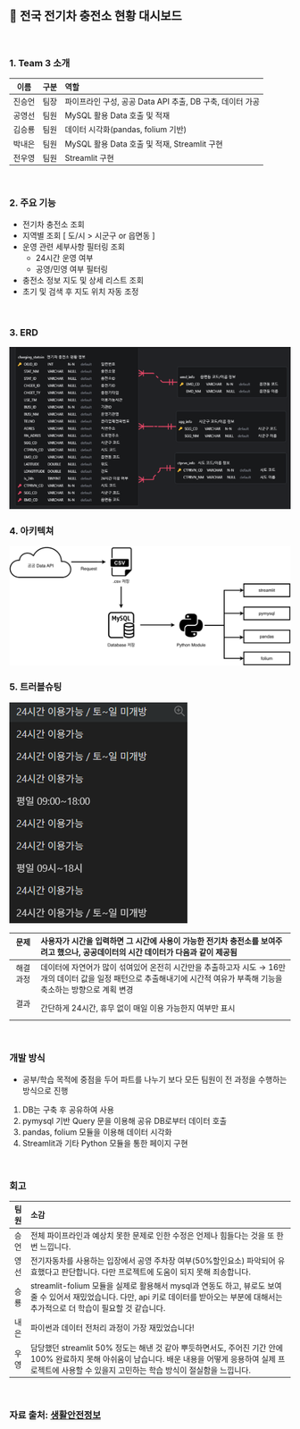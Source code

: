 ## 🔋 전국 전기차 충전소 현황 대시보드  
<br>

### 1. Team 3 소개
|이름|구분|역할|
|:-:|:-:|:-|
|진승언|팀장|파이프라인 구성, 공공 Data API 추출, DB 구축, 데이터 가공|
|공영선|팀원|MySQL 활용 Data 호출 및 적재|
|김승룡|팀원|데이터 시각화(pandas, folium 기반)
|박내은|팀원|MySQL 활용 Data 호출 및 적재, Streamlit 구현|
|전우영|팀원|Streamlit 구현|
<br>

### 2. 주요 기능
- 전기차 충전소 조회
- 지역별 조회 [ 도/시 > 시군구 or 읍면동 ]
- 운영 관련 세부사항 필터링 조회
  - 24시간 운영 여부
  - 공영/민영 여부 필터링
- 충전소 정보 지도 및 상세 리스트 조회
- 초기 및 검색 후 지도 위치 자동 조정
<br>

### 3. ERD
![ERD diagram](src/queries/data/image.png)
<br>

### 4. 아키텍쳐
![Arc](src/queries/data/SKN21_1st_3Team_Arc.png)
<br>

### 5. 트러블슈팅
![Data ex](src/queries/data/image2.png)

|문제 &nbsp;&nbsp;&nbsp;|사용자가 시간을 입력하면 그 시간에 사용이 가능한 전기차 충전소를 보여주려고 했으나, 공공데이터의 시간 데이터가 다음과 같이 제공됨|
|:-:|:-|
|해결과정 &nbsp;&nbsp;&nbsp;|데이터에 자연어가 많이 섞여있어 온전히 시간만을 추출하고자 시도 → 16만개의 데이터 값을 일정 패턴으로 추출해내기에 시간적 여유가 부족해 기능을 축소하는 방향으로 계획 변경|
|결과 &nbsp;&nbsp;&nbsp;|간단하게 24시간, 휴무 없이 매일 이용 가능한지 여부만 표시|
<br>

### 개발 방식
- 공부/학습 목적에 중점을 두어 파트를 나누기 보다 모든 팀원이 전 과정을 수행하는 방식으로 진행
1. DB는 구축 후 공유하여 사용
2. pymysql 기반 Query 문을 이용해 공유 DB로부터 데이터 호출
3. pandas, folium 모듈을 이용해 데이터 시각화
4. Streamlit과 기타 Python 모듈을 통한 페이지 구현
<br>

### 회고
|팀원 |소감 |
|:-:|:-|
|승언 |전체 파이프라인과 예상치 못한 문제로 인한 수정은 언제나 힘들다는 것을 또 한번 느낍니다.  |
|영선 |전기자동차를 사용하는 입장에서 공영 주차장 여부(50%할인요소) 파악되어 유효했다고 판단합니다. 다만 프로젝트에 도움이 되지 못해 죄송합니다.|
|승룡 |streamlit-folium 모듈을 실제로 활용해서 mysql과 연동도 하고, 뷰로도 보여줄 수 있어서 재밌었습니다. 다만, api 키로 데이터를 받아오는 부분에 대해서는 추가적으로 더 학습이 필요할 것 같습니다.|
|내은 |파이썬과 데이터 전처리 과정이 가장 재밌었습니다!|
|우영 |담당했던 streamlit 50% 정도는 해낸 것 같아 뿌듯하면서도, 주어진 기간 안에 100% 완료하지 못해 아쉬움이 남습니다. 배운 내용을 어떻게 응용하여 실제 프로젝트에 사용할 수 있을지 고민하는 학습 방식이 절실함을 느낍니다.|
<br>

### 자료 출처: [생활안전정보](https://safemap.go.kr/opna/data/dataView.do?objtId=118)




